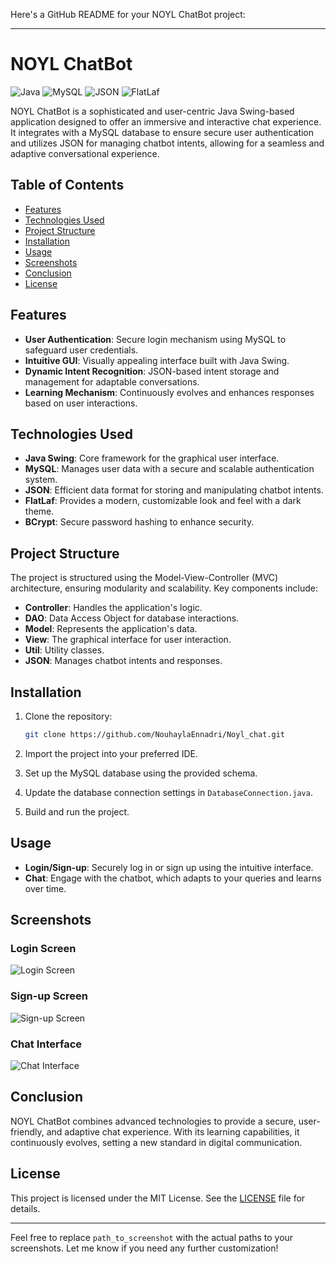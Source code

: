 Here's a GitHub README for your NOYL ChatBot project:

---

# NOYL ChatBot

![Java](https://img.shields.io/badge/Java-ED8B00?style=for-the-badge&logo=java&logoColor=white)
![MySQL](https://img.shields.io/badge/MySQL-4479A1?style=for-the-badge&logo=mysql&logoColor=white)
![JSON](https://img.shields.io/badge/JSON-000000?style=for-the-badge&logo=json&logoColor=white)
![FlatLaf](https://img.shields.io/badge/FlatLaf-000000?style=for-the-badge&logo=FlatLaf&logoColor=white)

NOYL ChatBot is a sophisticated and user-centric Java Swing-based application designed to offer an immersive and interactive chat experience. It integrates with a MySQL database to ensure secure user authentication and utilizes JSON for managing chatbot intents, allowing for a seamless and adaptive conversational experience.

## Table of Contents

- [Features](#features)
- [Technologies Used](#technologies-used)
- [Project Structure](#project-structure)
- [Installation](#installation)
- [Usage](#usage)
- [Screenshots](#screenshots)
- [Conclusion](#conclusion)
- [License](#license)

## Features

- **User Authentication**: Secure login mechanism using MySQL to safeguard user credentials.
- **Intuitive GUI**: Visually appealing interface built with Java Swing.
- **Dynamic Intent Recognition**: JSON-based intent storage and management for adaptable conversations.
- **Learning Mechanism**: Continuously evolves and enhances responses based on user interactions.

## Technologies Used

- **Java Swing**: Core framework for the graphical user interface.
- **MySQL**: Manages user data with a secure and scalable authentication system.
- **JSON**: Efficient data format for storing and manipulating chatbot intents.
- **FlatLaf**: Provides a modern, customizable look and feel with a dark theme.
- **BCrypt**: Secure password hashing to enhance security.

## Project Structure

The project is structured using the Model-View-Controller (MVC) architecture, ensuring modularity and scalability. Key components include:

- **Controller**: Handles the application's logic.
- **DAO**: Data Access Object for database interactions.
- **Model**: Represents the application's data.
- **View**: The graphical interface for user interaction.
- **Util**: Utility classes.
- **JSON**: Manages chatbot intents and responses.

## Installation

1. Clone the repository:

   ```bash
   git clone https://github.com/NouhaylaEnnadri/Noyl_chat.git
   ```

2. Import the project into your preferred IDE.

3. Set up the MySQL database using the provided schema.

4. Update the database connection settings in `DatabaseConnection.java`.

5. Build and run the project.

## Usage

- **Login/Sign-up**: Securely log in or sign up using the intuitive interface.
- **Chat**: Engage with the chatbot, which adapts to your queries and learns over time.

## Screenshots

### Login Screen
![Login Screen](path_to_screenshot)

### Sign-up Screen
![Sign-up Screen](path_to_screenshot)

### Chat Interface
![Chat Interface](path_to_screenshot)

## Conclusion

NOYL ChatBot combines advanced technologies to provide a secure, user-friendly, and adaptive chat experience. With its learning capabilities, it continuously evolves, setting a new standard in digital communication.

## License

This project is licensed under the MIT License. See the [LICENSE](LICENSE) file for details.

---

Feel free to replace `path_to_screenshot` with the actual paths to your screenshots. Let me know if you need any further customization!
